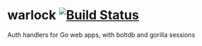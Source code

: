 # warlock [![Build Status](https://drone.io/github.com/gernest/warlock/status.png)](https://drone.io/github.com/gernest/warlock/latest)

Auth handlers for Go web apps, with boltdb and gorilla sessions
